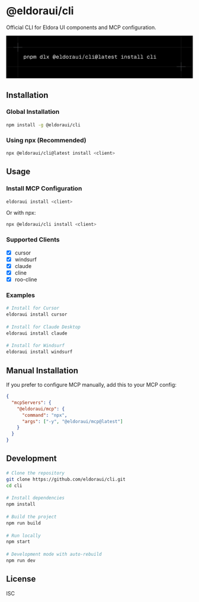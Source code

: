 # @eldoraui/cli

Official CLI for Eldora UI components and MCP configuration.

<div align="center">
  <img src="https://github.com/eldorauiofficial/cli/blob/main/public/cli.png" alt="CLI" />
</div>

## Installation

### Global Installation

```bash
npm install -g @eldoraui/cli
```

### Using npx (Recommended)

```bash
npx @eldoraui/cli@latest install <client>
```

## Usage

### Install MCP Configuration

```bash
eldoraui install <client>
```

Or with npx:

```bash
npx @eldoraui/cli install <client>
```

### Supported Clients

- [x] cursor
- [x] windsurf
- [x] claude
- [x] cline
- [x] roo-cline

### Examples

```bash
# Install for Cursor
eldoraui install cursor

# Install for Claude Desktop
eldoraui install claude

# Install for Windsurf
eldoraui install windsurf
```

## Manual Installation

If you prefer to configure MCP manually, add this to your MCP config:

```json
{
  "mcpServers": {
    "@eldoraui/mcp": {
      "command": "npx",
      "args": ["-y", "@eldoraui/mcp@latest"]
    }
  }
}
```

## Development

```bash
# Clone the repository
git clone https://github.com/eldoraui/cli.git
cd cli

# Install dependencies
npm install

# Build the project
npm run build

# Run locally
npm start

# Development mode with auto-rebuild
npm run dev
```

## License

ISC
